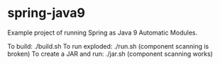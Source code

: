 # spring-java9

Example project of running Spring as Java 9 Automatic Modules.

To build: ./build.sh
To run exploded: ./run.sh (component scanning is broken)
To create a JAR and run: ./jar.sh (component scanning works)

